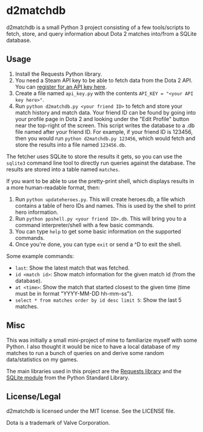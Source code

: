 d2matchdb
=========

d2matchdb is a small Python 3 project consisting of a few tools/scripts to
fetch, store, and query information about Dota 2 matches into/from a SQLite
database.

Usage
-----

1. Install the Requests Python library.
2. You need a Steam API key to be able to fetch data from the Dota 2 API. You
can [register for an API key here](http://steamcommunity.com/dev/apikey).
3. Create a file named `api_key.py` with the contents `API_KEY = "<your API key
here>"`.
4. Run `python d2matchdb.py <your friend ID>` to fetch and store your match
history and match data. Your friend ID can be found by going into your profile
page in Dota 2 and looking under the "Edit Profile" button near the top-right
of the screen. This script writes the database to a .db file named after your
friend ID. For example, if your friend ID is 123456, then you would run `python
d2matchdb.py 123456`, which would fetch and store the results into a file named
`123456.db`.

The fetcher uses SQLite to store the results it gets, so you can use the
`sqlite3` command line tool to directly run queries against the database. The
results are stored into a table named `matches`.

If you want to be able to use the pretty-print shell, which displays results in
a more human-readable format, then:

1. Run `python updateheroes.py`. This will create heroes.db, a file which
contains a table of hero IDs and names. This is used by the shell to print hero
information.
2. Run `python ppshell.py <your friend ID>.db`. This will bring you to a
command interpreter/shell with a few basic commands.
3. You can type `help` to get some basic information on the supported commands.
4. Once you're done, you can type `exit` or send a ^D to exit the shell.

Some example commands:

* `last`: Show the latest match that was fetched.
* `id <match id>`: Show match information for the given match id (from the
database).
* `at <time>`: Show the match that started closest to the given time (time must
be in format "YYYY-MM-DD hh-mm-ss").
* `select * from matches order by id desc limit 5`: Show the last 5 matches.

Misc
----

This was initially a small mini-project of mine to familiarize myself with some
Python. I also thought it would be nice to have a local database of my matches
to run a bunch of queries on and derive some random data/statistics on my
games.

The main libraries used in this project are the [Requests
library](http://docs.python-requests.org/en/master/) and the [SQLite
module](https://docs.python.org/3/library/sqlite3.html) from the Python
Standard Library.

License/Legal
-------------

d2matchdb is licensed under the MIT license. See the LICENSE file.

Dota is a trademark of Valve Corporation.
